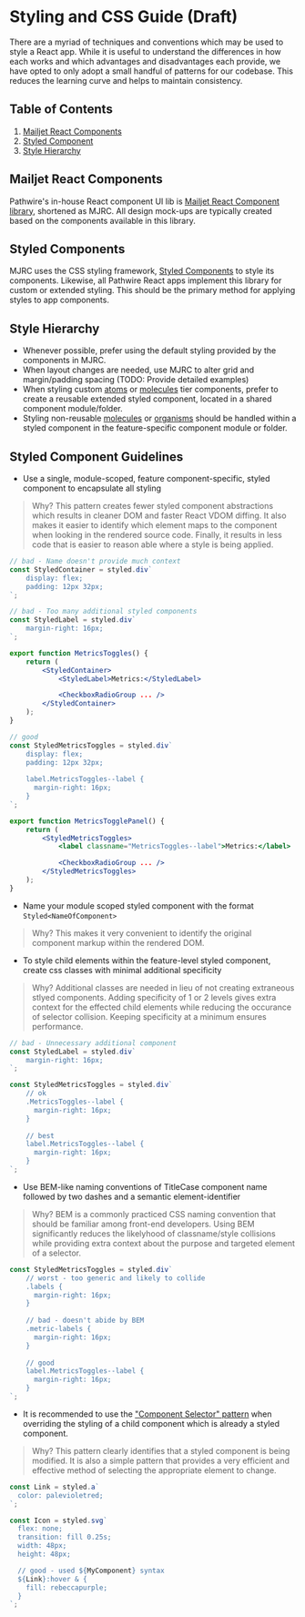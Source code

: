 # Styling and CSS Guide (Draft)

There are a myriad of techniques and conventions which may be used to style a React app. While it is useful to understand the differences in how each works and which advantages and disadvantages each provide, we have opted to only adopt a small handful of patterns for our codebase. This reduces the learning curve and helps to maintain consistency.

## Table of Contents

  1. [Mailjet React Components](#mailjet-react-components)
  1. [Styled Component](#styled-components)
  1. [Style Hierarchy](#style-hierarchy)

## Mailjet React Components

Pathwire's in-house React component UI lib is [Mailjet React Component library](https://storybook.mailjet.tech/), shortened as MJRC. All design mock-ups are typically created based on the components available in this library.

## Styled Components

MJRC uses the CSS styling framework, [Styled Components](https://styled-components.com/) to style its components. Likewise, all Pathwire React apps implement this library for custom or extended styling. This should be the primary method for applying styles to app components.

## Style Hierarchy

* Whenever possible, prefer using the default styling provided by the components in MJRC.
* When layout changes are needed, use MJRC to alter grid and margin/padding spacing (TODO: Provide detailed examples)
* When styling custom [atoms](https://atomicdesign.bradfrost.com/chapter-2/#atoms) or [molecules](https://atomicdesign.bradfrost.com/chapter-2/#molecules) tier components, prefer to create a reusable extended styled component, located in a shared component module/folder.
* Styling non-reusable [molecules](https://atomicdesign.bradfrost.com/chapter-2/#molecules) or [organisms](https://atomicdesign.bradfrost.com/chapter-2/#organisms) should be handled within a styled component in the feature-specific component module or folder.

## Styled Component Guidelines

* Use a single, module-scoped, feature component-specific, styled component to encapsulate all styling

> Why? This pattern creates fewer styled component abstractions which results in cleaner DOM and faster React VDOM diffing. It also makes it easier to identify which element maps to the component when looking in the rendered source code. Finally, it results in less code that is easier to reason able where a style is being applied.

```jsx
// bad - Name doesn't provide much context
const StyledContainer = styled.div`
    display: flex;
    padding: 12px 32px;
`;

// bad - Too many additional styled components
const StyledLabel = styled.div`
    margin-right: 16px;
`;

export function MetricsToggles() {
    return (
        <StyledContainer>
            <StyledLabel>Metrics:</StyledLabel>

            <CheckboxRadioGroup ... />
        </StyledContainer>
    );
}

// good
const StyledMetricsToggles = styled.div`
    display: flex;
    padding: 12px 32px;
    
    label.MetricsToggles--label {
      margin-right: 16px;
    }
`;

export function MetricsTogglePanel() {
    return (
        <StyledMetricsToggles>
            <label classname="MetricsToggles--label">Metrics:</label>

            <CheckboxRadioGroup ... />
        </StyledMetricsToggles>
    );
}
```
* Name your module scoped styled component with the format `Styled<NameOfComponent>`

> Why? This makes it very convenient to identify the original component markup within the rendered DOM. 

* To style child elements within the feature-level styled component, create css classes with minimal additional specificity

> Why? Additional classes are needed in lieu of not creating extraneous stlyed components. Adding specificity of 1 or 2 levels gives extra context for the effected child elements while reducing the occurance of selector collision. Keeping specificity at a minimum ensures performance.  

```jsx
// bad - Unnecessary additional component
const StyledLabel = styled.div`
    margin-right: 16px;
`;

const StyledMetricsToggles = styled.div`
    // ok
    .MetricsToggles--label {
      margin-right: 16px;
    }
    
    // best
    label.MetricsToggles--label {
      margin-right: 16px;
    }
`;
```

* Use BEM-like naming conventions of TitleCase component name followed by two dashes and a semantic element-identifier

> Why? BEM is a commonly practiced CSS naming convention that should be familiar among front-end developers. Using BEM significantly reduces the likelyhood of classname/style collisions while providing extra context about the purpose and targeted element of a selector.

```jsx
const StyledMetricsToggles = styled.div`
    // worst - too generic and likely to collide
    .labels {
      margin-right: 16px;
    }
    
    // bad - doesn't abide by BEM
    .metric-labels {
      margin-right: 16px;
    }
    
    // good
    label.MetricsToggles--label {
      margin-right: 16px;
    }
`;
```

* It is recommended to use the ["Component Selector" pattern](https://styled-components.com/docs/advanced#referring-to-other-components) when overriding the styling of a child component which is already a styled component.

> Why? This pattern clearly identifies that a styled component is being modified. It is also a simple pattern that provides a very efficient and effective method of selecting the appropriate element to change.

```jsx
const Link = styled.a`
  color: palevioletred;
`;

const Icon = styled.svg`
  flex: none;
  transition: fill 0.25s;
  width: 48px;
  height: 48px;

  // good - used ${MyComponent} syntax
  ${Link}:hover & {
    fill: rebeccapurple;
  }
`;
```
